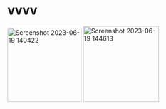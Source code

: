 # vvvv

<img width="166" alt="Screenshot 2023-06-19 140422" src="https://github.com/RakeshMehta89/Flutter-Assinment-07/assets/98176695/d4972477-6ede-4101-a19c-86a7dc710f71">
<img width="170" alt="Screenshot 2023-06-19 144613" src="https://github.com/RakeshMehta89/Flutter-Assinment-07/assets/98176695/d776490d-9779-45da-93a2-0f285dca7d0c">
